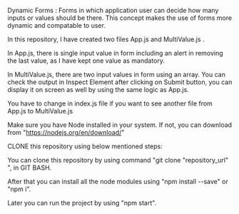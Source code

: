 Dynamic Forms : Forms in which application user can decide how many inputs or values should be there.
This concept makes the use of forms more dynamic and compatable to user.

In this repository, I have created two files App.js and MultiValue.js . 

In App.js, there is single input value in form including an alert in removing the last value, as I have kept one value as mandatory.

In MultiValue.js, there are two input values in form using an array. You can check the output in Inspect Element after clicking on Submit button, you can display it on screen as well by using the same logic as App.js.

You have to change in index.js file if you want to see another file from App.js to MultiValue.js

Make sure you have Node installed in your system. If not, you can download from "https://nodejs.org/en/download/"

CLONE this repository using below mentioned steps:

You can clone this repository by using command "git clone "repository_url" ", in GIT BASH.

After that you can install all the node modules using "npm install --save" or "npm i".

Later you can run the project by using "npm start".

